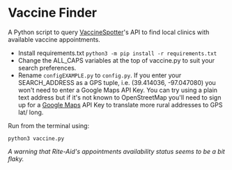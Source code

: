 # Vaccine Finder

A Python script to query [VaccineSpotter]("https://www.vaccinespotter.org/")'s API to find local clinics with available vaccine appointments.

- Install requirements.txt `python3 -m pip install -r requirements.txt`
- Change the ALL_CAPS variables at the top of vaccine.py to suit your search preferences.
- Rename `configEXAMPLE.py` to `config.py`. If you enter your SEARCH_ADDRESS as a GPS tuple, i.e. (39.414036, -97.047080) you won't need to enter a Google Maps API Key. You can try using a plain text address but if it's not known to OpenStreetMap you'll need to sign up for a [Google Maps]("https://console.cloud.google.com") API Key to translate more rural addresses to GPS lat/ long.

Run from the terminal using:

`python3 vaccine.py`

_A warning that Rite-Aid's appointments availability status seems to be a bit flaky._
